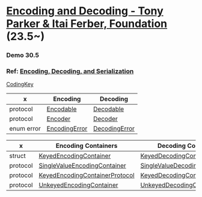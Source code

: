 # [Encoding and Decoding - Tony Parker & Itai Ferber, Foundation](212-3-encoding-and-decoding.m) (23.5~)



### Demo 30.5




### Ref: [Encoding, Decoding, and Serialization](https://developer.apple.com/documentation/swift/encoding_decoding_and_serialization)


[CodingKey](https://developer.apple.com/documentation/swift/codingkey)


x | Encoding | Decoding
--|--|--
protocol | [Encodable](https://developer.apple.com/documentation/swift/encodable) | [Decodable](https://developer.apple.com/documentation/swift/decodable)
protocol | [Encoder](https://developer.apple.com/documentation/swift/encoder) | [Decoder](https://developer.apple.com/documentation/swift/decoder)
enum error|[EncodingError](https://developer.apple.com/documentation/swift/encodingerror) | [DecodingError](https://developer.apple.com/documentation/swift/decodingerror)


x | Encoding Containers | Decoding Containers
--|--|--
struct | [KeyedEncodingContainer](https://developer.apple.com/documentation/swift/keyedencodingcontainer) | [KeyedDecodingContainer](https://developer.apple.com/documentation/swift/keyeddecodingcontainer)
protocol | [SingleValueEncodingContainer](https://developer.apple.com/documentation/swift/singlevalueencodingcontainer) |  [SingleValueDecodingContainer](https://developer.apple.com/documentation/swift/singlevaluedecodingcontainer)
protocol| [KeyedEncodingContainerProtocol](https://developer.apple.com/documentation/swift/keyedencodingcontainerprotocol) | [KeyedDecodingContainerProtocol](https://developer.apple.com/documentation/swift/keyeddecodingcontainerprotocol)
protocol| [UnkeyedEncodingContainer](https://developer.apple.com/documentation/swift/unkeyedencodingcontainer) | [UnkeyedDecodingContainer](https://developer.apple.com/documentation/swift/unkeyeddecodingcontainer)
